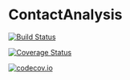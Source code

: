 # ContactAnalysis

[![Build Status](https://travis-ci.org/macrintr/ContactAnalysis.jl.svg?branch=master)](https://travis-ci.org/macrintr/ContactAnalysis.jl)

[![Coverage Status](https://coveralls.io/repos/macrintr/ContactAnalysis.jl/badge.svg?branch=master&service=github)](https://coveralls.io/github/macrintr/ContactAnalysis.jl?branch=master)

[![codecov.io](http://codecov.io/github/macrintr/ContactAnalysis.jl/coverage.svg?branch=master)](http://codecov.io/github/macrintr/ContactAnalysis.jl?branch=master)
